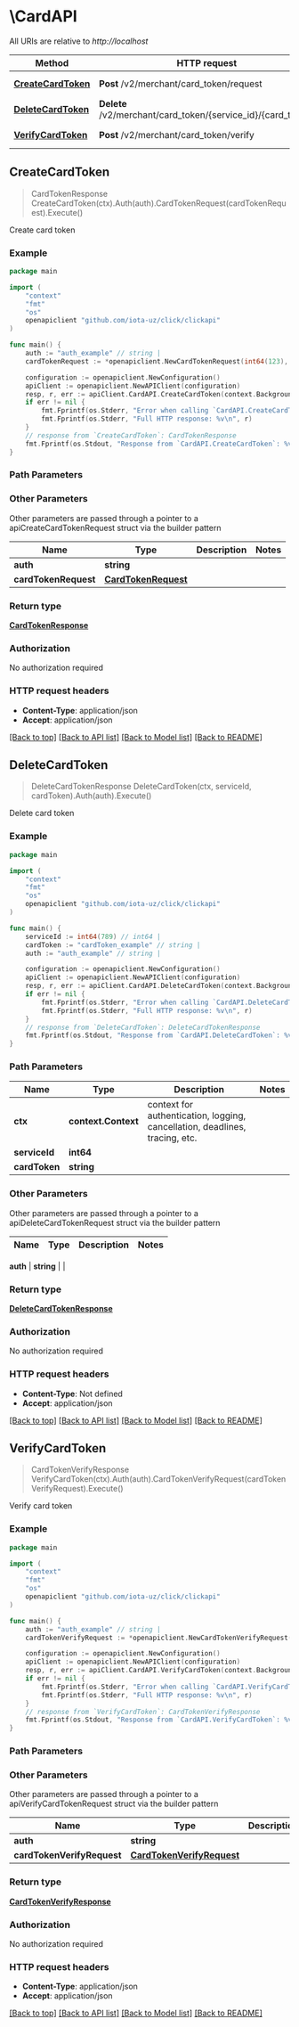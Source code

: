 # \CardAPI

All URIs are relative to *http://localhost*

Method | HTTP request | Description
------------- | ------------- | -------------
[**CreateCardToken**](CardAPI.md#CreateCardToken) | **Post** /v2/merchant/card_token/request | Create card token
[**DeleteCardToken**](CardAPI.md#DeleteCardToken) | **Delete** /v2/merchant/card_token/{service_id}/{card_token} | Delete card token
[**VerifyCardToken**](CardAPI.md#VerifyCardToken) | **Post** /v2/merchant/card_token/verify | Verify card token



## CreateCardToken

> CardTokenResponse CreateCardToken(ctx).Auth(auth).CardTokenRequest(cardTokenRequest).Execute()

Create card token

### Example

```go
package main

import (
	"context"
	"fmt"
	"os"
	openapiclient "github.com/iota-uz/click/clickapi"
)

func main() {
	auth := "auth_example" // string | 
	cardTokenRequest := *openapiclient.NewCardTokenRequest(int64(123), "CardNumber_example", "ExpireDate_example", int32(123)) // CardTokenRequest | 

	configuration := openapiclient.NewConfiguration()
	apiClient := openapiclient.NewAPIClient(configuration)
	resp, r, err := apiClient.CardAPI.CreateCardToken(context.Background()).Auth(auth).CardTokenRequest(cardTokenRequest).Execute()
	if err != nil {
		fmt.Fprintf(os.Stderr, "Error when calling `CardAPI.CreateCardToken``: %v\n", err)
		fmt.Fprintf(os.Stderr, "Full HTTP response: %v\n", r)
	}
	// response from `CreateCardToken`: CardTokenResponse
	fmt.Fprintf(os.Stdout, "Response from `CardAPI.CreateCardToken`: %v\n", resp)
}
```

### Path Parameters



### Other Parameters

Other parameters are passed through a pointer to a apiCreateCardTokenRequest struct via the builder pattern


Name | Type | Description  | Notes
------------- | ------------- | ------------- | -------------
 **auth** | **string** |  | 
 **cardTokenRequest** | [**CardTokenRequest**](CardTokenRequest.md) |  | 

### Return type

[**CardTokenResponse**](CardTokenResponse.md)

### Authorization

No authorization required

### HTTP request headers

- **Content-Type**: application/json
- **Accept**: application/json

[[Back to top]](#) [[Back to API list]](../README.md#documentation-for-api-endpoints)
[[Back to Model list]](../README.md#documentation-for-models)
[[Back to README]](../README.md)


## DeleteCardToken

> DeleteCardTokenResponse DeleteCardToken(ctx, serviceId, cardToken).Auth(auth).Execute()

Delete card token

### Example

```go
package main

import (
	"context"
	"fmt"
	"os"
	openapiclient "github.com/iota-uz/click/clickapi"
)

func main() {
	serviceId := int64(789) // int64 | 
	cardToken := "cardToken_example" // string | 
	auth := "auth_example" // string | 

	configuration := openapiclient.NewConfiguration()
	apiClient := openapiclient.NewAPIClient(configuration)
	resp, r, err := apiClient.CardAPI.DeleteCardToken(context.Background(), serviceId, cardToken).Auth(auth).Execute()
	if err != nil {
		fmt.Fprintf(os.Stderr, "Error when calling `CardAPI.DeleteCardToken``: %v\n", err)
		fmt.Fprintf(os.Stderr, "Full HTTP response: %v\n", r)
	}
	// response from `DeleteCardToken`: DeleteCardTokenResponse
	fmt.Fprintf(os.Stdout, "Response from `CardAPI.DeleteCardToken`: %v\n", resp)
}
```

### Path Parameters


Name | Type | Description  | Notes
------------- | ------------- | ------------- | -------------
**ctx** | **context.Context** | context for authentication, logging, cancellation, deadlines, tracing, etc.
**serviceId** | **int64** |  | 
**cardToken** | **string** |  | 

### Other Parameters

Other parameters are passed through a pointer to a apiDeleteCardTokenRequest struct via the builder pattern


Name | Type | Description  | Notes
------------- | ------------- | ------------- | -------------


 **auth** | **string** |  | 

### Return type

[**DeleteCardTokenResponse**](DeleteCardTokenResponse.md)

### Authorization

No authorization required

### HTTP request headers

- **Content-Type**: Not defined
- **Accept**: application/json

[[Back to top]](#) [[Back to API list]](../README.md#documentation-for-api-endpoints)
[[Back to Model list]](../README.md#documentation-for-models)
[[Back to README]](../README.md)


## VerifyCardToken

> CardTokenVerifyResponse VerifyCardToken(ctx).Auth(auth).CardTokenVerifyRequest(cardTokenVerifyRequest).Execute()

Verify card token

### Example

```go
package main

import (
	"context"
	"fmt"
	"os"
	openapiclient "github.com/iota-uz/click/clickapi"
)

func main() {
	auth := "auth_example" // string | 
	cardTokenVerifyRequest := *openapiclient.NewCardTokenVerifyRequest(int64(123), "CardToken_example", int32(123)) // CardTokenVerifyRequest | 

	configuration := openapiclient.NewConfiguration()
	apiClient := openapiclient.NewAPIClient(configuration)
	resp, r, err := apiClient.CardAPI.VerifyCardToken(context.Background()).Auth(auth).CardTokenVerifyRequest(cardTokenVerifyRequest).Execute()
	if err != nil {
		fmt.Fprintf(os.Stderr, "Error when calling `CardAPI.VerifyCardToken``: %v\n", err)
		fmt.Fprintf(os.Stderr, "Full HTTP response: %v\n", r)
	}
	// response from `VerifyCardToken`: CardTokenVerifyResponse
	fmt.Fprintf(os.Stdout, "Response from `CardAPI.VerifyCardToken`: %v\n", resp)
}
```

### Path Parameters



### Other Parameters

Other parameters are passed through a pointer to a apiVerifyCardTokenRequest struct via the builder pattern


Name | Type | Description  | Notes
------------- | ------------- | ------------- | -------------
 **auth** | **string** |  | 
 **cardTokenVerifyRequest** | [**CardTokenVerifyRequest**](CardTokenVerifyRequest.md) |  | 

### Return type

[**CardTokenVerifyResponse**](CardTokenVerifyResponse.md)

### Authorization

No authorization required

### HTTP request headers

- **Content-Type**: application/json
- **Accept**: application/json

[[Back to top]](#) [[Back to API list]](../README.md#documentation-for-api-endpoints)
[[Back to Model list]](../README.md#documentation-for-models)
[[Back to README]](../README.md)

